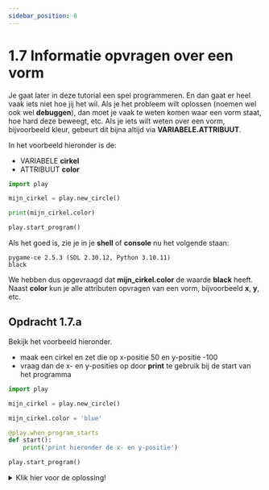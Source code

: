 ```yaml
---
sidebar_position: 8
---
```


# 1.7 Informatie opvragen over een vorm

Je gaat later in deze tutorial een spel programmeren. En dan gaat er heel vaak iets niet hoe jij het wil.
Als je het probleem wilt oplossen (noemen wel ook wel **debuggen**), dan moet je vaak te weten komen waar een vorm staat, hoe hard deze beweegt, etc. Als je iets wilt weten over een vorm, bijvoorbeeld kleur, gebeurt dit bijna altijd via **VARIABELE.ATTRIBUUT**. 

In het voorbeeld hieronder is de:
- VARIABELE **cirkel**
- ATTRIBUUT **color**

```python
import play 

mijn_cirkel = play.new_circle()

print(mijn_cirkel.color)

play.start_program()

```
Als het goed is, zie je in je **shell** of **console** nu het volgende staan: 

```
pygame-ce 2.5.3 (SDL 2.30.12, Python 3.10.11)
black
```
We hebben dus opgevraagd dat **mijn_cirkel.color** de waarde **black** heeft.
Naast **color** kun je alle attributen opvragen van een vorm, bijvoorbeeld **x**, **y**, etc.

## Opdracht 1.7.a

Bekijk het voorbeeld hieronder. 
- maak een cirkel en zet die op x-positie 50 en y-positie -100
- vraag dan de x- en y-posities op door **print** te gebruik bij de start van het programma


```python
import play  

mijn_cirkel = play.new_circle() 

mijn_cirkel.color = 'blue' 

@play.when_program_starts
def start():
    print('print hieronder de x- en y-positie')

play.start_program() 
```

<details>
    <summary>Klik hier voor de oplossing!</summary>

```python
import play  

mijn_cirkel = play.new_circle() 

mijn_cirkel.color = 'blue' 
mijn_cirkel.x = 50
mijn_cirkel.u = -100

@play.when_program_starts
def start():
    print('print hieronder de x- en y-positie')
    print(mijn_cirkel.x)
    print(mijn_cirkel.y)

play.start_program() 
```

</details>